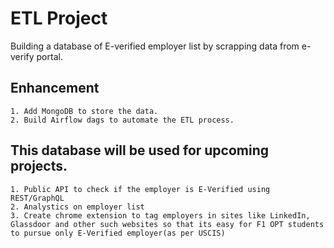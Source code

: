 # ETL Project
  Building a database of E-verified employer list by scrapping data from e-verify portal. 
  ## Enhancement
    1. Add MongoDB to store the data.
    2. Build Airflow dags to automate the ETL process. 
    
  ## This database will be used for upcoming projects. 
    1. Public API to check if the employer is E-Verified using REST/GraphQL
    2. Analystics on employer list
    3. Create chrome extension to tag employers in sites like LinkedIn, Glassdoor and other such websites so that its easy for F1 OPT students to pursue only E-Verified employer(as per USCIS)
